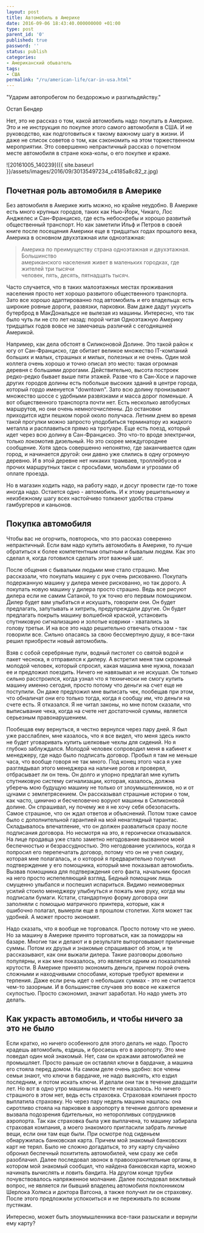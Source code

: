 ```yaml
---
layout: post
title: Автомобиль в Америке
date: 2016-09-06 18:43:40.000000000 +01:00
type: post
parent_id: '0'
published: true
password: ''
status: publish
categories:
- Американский обыватель
tags:
- США
permalink: "/ru/american-life/car-in-usa.html"
---
```

"Ударим автопробегом по бездорожью и разгильдяйству."

Остап Бендер

Нет, это не рассказ о том, какой автомобиль надо покупать в Америке. Это и не инструкция по покупке этого самого автомобиля в США. И не руководство, как подготовиться к такому важному шагу в жизни. И даже не список&nbsp;советов о том, как сэкономить на этом торжественном мероприятии. Это совершенно непрактичный рассказ о почетном месте автомобиля в стране кока-колы, о его покупке и краже.

![20161005_140239]({{ site.baseurl }}/assets/images/2016/09/30135497234_c4185a8c82_z.jpg)



## Почетная роль автомобиля в Америке

Без автомобиля в Америке жить можно, но крайне неудобно. В Америке есть много крупных городов, таких как Нью-Йорк, Чикаго, Лос Анджелес и Сан-Франциско, где есть небоскребы и хорошо развитый общественный транспорт. Но как заметили Ильф и Петров в своей книге после посещения Америки еще в тридцатых годах прошлого века, Америка в основном двухэтажная или одноэтажная:

> Америка по преимуществу страна одноэтажная и двухэтажная. Большинство  
> американского населения живет в маленьких городках, где жителей три тысячи  
> человек, пять, десять, пятнадцать тысяч.

Часто случается, что в таких малоэтажных местах проживания населения просто нет хорошо развитого общественного транспорта. Зато все хорошо адаптированно под автомобиль и его владельца: есть широкие ровные дороги, развязки, парковки. Вам даже дадут укусить бутерброд в МакДональдсе не вылезая из машины. Интересно, что так было чуть ли не сто лет назад:&nbsp;порой читая Одноэтажную Америку тридцатых годов вовсе не замечаешь различий с сегодняшней Америкой.

Например, как дела обстоят в Силиконовой Долине. Это такой район к югу от Сан-Франциско, где обитает великое множество IT-компаний больших и малых, страшных и милых, полезных и не очень. Один мой коллега очень хорошо и точно&nbsp;описал это место: такая огромная деревня с большими дорогами. Действительно, высота построек редко-редко бывает выше пяти этажей. Разве что в Сан-Хосе и парочке других городов долины есть побольше высоких зданий в центре города, который гордо именуется "downtown". Зато всю долину пронизывают множество шоссе с удобными развязками и масса дорог поменьше. А вот общественного транспорта почти нет. Есть несколько автобусных маршрутов, но они очень немногочисленны. До остановки приходится&nbsp;идти пешком порой около получаса. Летним днем во время такой прогулки можно запросто уподобиться терминатору из жидкого металла и расплавиться прямо на тротуаре. Еще есть поезд, который идет через всю долину в Сан-Франциско. Это что-то вроде электрички, только локомотив дизельный. Но это скорее междугороднее сообщение. Хотя здесь совершенно непонятно, где заканчивается один город, и начинается другой: они давно уже слились в одну огромную деревню. И в этой деревне нет никаких трамваев, троллейбусов и прочих маршрутных такси с просьбами, мольбами&nbsp;и угрозами об оплате проезда.

Но в магазин ходить надо, на работу надо, и досуг провести где-то тоже иногда надо. Остается одно - автомобиль. И к этому решительному и неизбежному шагу всех настойчиво толкаеют удобства страны гамбургеров и каньонов.

## Покупка автомобиля

Чтобы вас не огорчить, повторюсь, что это рассказ соверенно непрактичный. Если вам надо купить автомобиль в Америке, то лучше обратиться к более компетентным опытным и бывалым людям. Как это сделал я, когда готовился сделать этот важный шаг.

После общения с бывалыми людьми мне стало страшно. Мне рассказали, что покупать машину с рук очень рискованно. Покупать подержанную машину у дилера менее рискованно, но так дорого. А покупать новую машину у дилера просто страшно. Ведь все рисуют дилера если не самим Сатаной, то уж точно его первым помощником. Дилер будет вам улыбаться и искушать, говорили они. Он будет предлагать, запутывать и хитрить, предупреждали другие. Он будет предлагать покрыть машину волшебной краской, установить спутниковую сигнализацию и золотые коврики - хватались за голову&nbsp;третьи. И на все это надо решительно отвечать отказом - так говорили все. Сильно опасаясь за свою бессмертную душу, я все-таки решил приобрести новый автомобиль.

Взяв с собой серебряные пули, водный пистолет со святой водой и пакет чеснока, я отправился к дилеру. А встретил меня там скромный молодой человек, который спросил, какая машина мне нужна, показал ее и предложил поездить. Ничего не навязывал и не искушал. Он только сильно расстроился, когда узнал что я технически не смогу купить машину именно сегодня, просто потому что деньги на счет еще не поступили. Он даже предложил мне выписать чек, пообещав при этом, что обналичат они его только тогда, когда я сообщу им, что деньги на счете есть. Я отказался. Я не читал законы, но мне потом сказали, что выписывание чека, когда на счете нет достаточной суммы, является серьезным правонарушением.

Пообещав ему вернуться, я честно вернулся через пару дней. Я был уже расслаблен, мне казалось, что я все видел, что меня здесь никто не будет уговаривать купить шелковые чехлы для сидений. Но я глубоко заблуждался. Молодой человек сопроводил меня в кабинет к менеджеру, где надо было подписать договор. Пробыл я там не меньше часа, что вообще говоря не так много. Под конец этого часа я уже разглядывал этого менеджера на наличие рогов и проверял, отбрасывает ли он тень. Он долго и упорно предлагал мне купить спутниковую систему сигнализации, которая, казалось, должна уберечь мою будущую машину не только от злоумышленников, но и от цунами с землетрясением. Он рассказывал страшные истории о том, как часто, цинично и бесчеловечно воруют машины в Силиконовой долине. Он спрашивал, ну почему же я не хочу себя обезопасить. Самое страшное, что он ждал ответов и объяснений. Потом тоже самое было с дополнительной гарантией на мой ненаглядный тарантас. Складывалось впечатление, что он должен развалиться сразу после подписания договора. Но несмотря на это, я героически отказывался. На лице продавца уже стало заметно негодование вызванное моей беспечностью и безрассудностью. Это негодование усилилось, когда я попросил его перепечатать договор, потому что он не учел скидку, которая мне полагалась, и о которой я предварительно получил подтверждение&nbsp;у его помощника, который мне показывал автомобиль. Вызвав помощника для подтверждения сего факта, начальник бросил на него просто испепеляющий взгляд. Бедный помощник лишь смущенно улыбался и поспешил испариться. Видимо неимоверных усилий стоило менеджеру улыбнуться и пожать мне руку, когда мы подписали бумаги. Кстати, стандартную форму договора они заполняли&nbsp;с помощью матричного принтера, которые, как я ошибочно&nbsp;полагал, вымерли еще в прошлом столетии. Хотя может так удобней. А может просто экономят.

Надо сказать, что я вообще не торговался. Просто потому что не умею. Но за машину в Америке принято торговаться, как за помидоры&nbsp;на базаре. Многие так и делают и в результате выторговывают приличные суммы. Потом их друзья и знакомые спрашивают об этом, и те рассказывают, как они выжали дилера. Такие разговоры довольно популярны, и как мне показалось, это является одним из показателей крутости. В Америке принято экономить деньги, причем&nbsp;порой&nbsp;очень сложными и находчивыми способами, которые требуют времени и терпения. Даже если речь идет о небольших суммах - это не считается чем-то зазорным. И в большинстве случаев это вовсе не кажется скупостью. Просто сэкономил, значит заработал. Но надо уметь это делать.

## Как украсть автомобиль, и чтобы ничего за это не было

Если кратко, но ничего особенного для этого делать не надо. Просто крадешь автомобиль, ездишь, и бросаешь его в аэропорту. Это мне поведал один мой знакомый. Нет, сам он кражами автомобилей не промышляет. Просто раньше он оставлял ключи в бардачке, а машина его стояла перед домом. На самом деле очень удобно: все члены семьи знают, что ключи в бардачке, не надо выяснять, кто ездил последним, и потом искать ключи. И делали они так в течение двадцати лет. Но вот в одно утро машины на месте не оказалось. Но ничего страшного в этом нет, ведь есть страховка. Страховая компания просто выплатила страховку. Но через пару недель машина нашлась: она сиротливо стояла на парковке в аэропорту в течение долгого&nbsp;времени и вызвала подозрения бдительных, но неторопливых сотрудников аэропорта. Так как страховка была уже выплачена, то машину забирала страховая компания, а моего знакомого пригласили забрать личные вещи, если они там еще были. При осмотре под сиденьем обнаружилась банковская карта. Причем мой знакомый банковских карт не терял. Было не сложно догадаться, то эту карту случайно обронил беспечный похититель автомобилей, чем сразу же себя разоблачил. Далее последовал звонок в правоохранительные органы, в котором мой знакомый сообщил, что найдена банковская карта, можно начинать вычислять и ловить бандита. На другом конце трубки почувствовалось напряженное молчание. Далее последовал&nbsp;вежливый вопрос, не является ли бывший владелец автомобиля поклонником Шерлока Холмса и доктора Ватсона, а также получил ли он страховку. После этого предложили успокоиться и не переживать по всяким пустякам.

Интересно, может быть злоумышленника все-таки разыскали и вернули ему карту?

